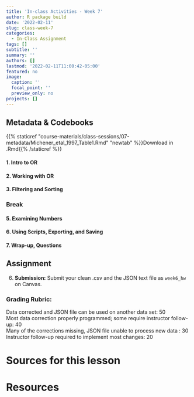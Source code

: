 ```yaml
---
title: 'In-class Activities - Week 7'
author: R package build
date: '2022-02-11'
slug: class-week-7
categories:
  - In-Class Assignment
tags: []
subtitle: ''
summary: ''
authors: []
lastmod: '2022-02-11T11:00:42-05:00'
featured: no
image:
  caption: ''
  focal_point: ''
  preview_only: no
projects: []
---
```


## Metadata & Codebooks


{{% staticref "course-materials/class-sessions/07-metadata/Michener_etal_1997_Table1.Rmd" "newtab" %}}Download in .Rmd{{% /staticref %}}

#### **1. Intro to OR**

#### **2. Working with OR**

#### **3. Filtering and Sorting**
     
### **Break**

#### **5. Examining Numbers**

#### **6. Using Scripts, Exporting, and Saving**

#### **7. Wrap-up, Questions**  

## **Assignment**


6. **Submission:** Submit your clean .csv and the JSON text file as `week6_hw` on Canvas.  

### Grading Rubric: 

Data corrected and JSON file can be used on another data set: 50  
Most data correction properly programmed; some require instructor follow-up: 40  
Many of the corrections missing, JSON file unable to process new data : 30  
Instructor follow-up required to implement most changes: 20  

# Sources for this lesson 


# Resources
